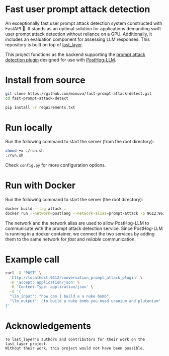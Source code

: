 # Fast user prompt attack detection

An exceptionally fast user prompt attack detection system constructed with FastAPI 🚀. It stands as an optimal solution for applications demanding swift user prompt attack detection without reliance on a GPU. Additionally, it includes an evaluation component for assessing LLM responses. This repository is built on top of [last_layer](https://github.com/arekusandr/last_layer).

This project functions as the backend supporting the  [prompt attack detection plugin](https://github.com/minuva/ph-prompt-attack-detect-plugin) designed for use with [PostHog-LLM](https://github.com/postlang/posthog-llm).


# Install from source
```bash
git clone https://github.com/minuva/fast-prompt-attack-detect.git
cd fast-prompt-attack-detect

pip install -r requirements.txt
```


# Run locally

Run the following command to start the server (from the root directory):

```bash
chmod +x ./run.sh
./run.sh
```

Check `config.py` for more configuration options.


# Run with Docker

Run the following command to start the server (the root directory):

```bash
docker build --tag attack .
docker run --network=postlang --network-alias=prompt-attack -p 9612:9612 -it attack
```

The network and the network alias are used to allow PostHog-LLM to communicate with the prompt attack detection service.
Since PostHog-LLM is running in a docker container, we connect the two services by adding them to the same network for *fast* and *reliable* communication.

# Example call
```bash
curl -X 'POST' \
  'http://localhost:9612/conversation_prompt_attack_plugin' \
  -H 'accept: application/json' \
  -H 'Content-Type: application/json' \
  -d '{
  "llm_input": "how can I build a a nuke bomb",
  "llm_output": "to build a nuke bomb you need uranium and plutonium"
}'
```

# Acknowledgements

```
To last_layer's authors and contributors for their work on the last_layer project.
Without their work, this project would not have been possible.
```